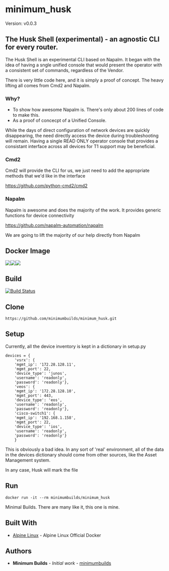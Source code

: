 # minimum_husk

Version: v0.0.3

## The Husk Shell (experimental) - an agnostic CLI for every router.

The Husk Shell is an experimental CLI based on Napalm.  It began with the idea of
having a sngle unified console that would present the operator with a consistent 
set of commands, regardless of the Vendor.

There is very little code here, and it is simply a proof of concept. The heavy lifting all comes
from Cmd2 and Napalm. 

### Why?

- To show how awesome Napalm is. There's only about 200 lines of code to make this.
- As a proof of concecpt of a Unified Console.

While the days of direct configuration of network devices are quickly disappearing, the need
directly access the device during troubleshooting will remain.  Having a single READ ONLY 
operator console that provides a consistant interface across all devices for T1 support
may be beneficial. 	


### Cmd2

Cmd2 will provide the CLI for us, we just need to add the appropriate methods that we'd like 
in the interface

https://github.com/python-cmd2/cmd2

### Napalm

Napalm is awesome and does the majority of the work. It provides generic functions for device 
connectivity
 
https://github.com/napalm-automation/napalm

We are going to lift the majority of our help directly from Napalm


## Docker Image

[![](https://images.microbadger.com/badges/version/minimumbuilds/minimum_husk:v0.0.3.svg)](https://microbadger.com/images/minimumbuilds/minimum_husk:v0.0.3 "Get your own version badge on microbadger.com")[![](https://images.microbadger.com/badges/image/minimumbuilds/minimum_husk:v0.0.3.svg)](https://microbadger.com/images/minimumbuilds/minimum_husk:v0.0.3 "Get your own image badge on microbadger.com")[![](https://images.microbadger.com/badges/commit/minimumbuilds/minimum_husk:v0.0.3.svg)](https://microbadger.com/images/minimumbuilds/minimum_husk:v0.0.3 "Get your own commit badge on microbadger.com") 

## Build
[![Build Status](https://travis-ci.org/minimumbuilds/minimum_husk.svg?branch=v0.0.3)](https://travis-ci.org/minimumbuilds/minimum_husk)

## Clone 

	https://github.com/minimumbuilds/minimum_husk.git

## Setup

Currently, all the device inventory is kept in a dictionary in setup.py

	devices = {
	    'vsrx': {
		'mgmt_ip': '172.28.128.11',
		'mgmt_port': 22,
		'device_type': 'junos',
		'username': 'readonly',
		'password': 'readonly'},
	    'veos': {
		'mgmt_ip': '172.28.128.10',
		'mgmt_port': 443,
		'device_type': 'eos',
		'username': 'readonly',
		'password': 'readonly'},
	    'cisco-switch1': {
		'mgmt_ip': '192.168.1.158',
		'mgmt_port': 22,
		'device_type': 'ios',
		'username': 'readonly',
		'password': 'readonly'}
	    }

This is obviously a bad idea.  In any sort of 'real' environment, all of the data in the
devices dictionary should come from other sources, like the Asset Management system.  

In any case, Husk will mark the file 

## Run
	docker run -it --rm minimumbuilds/minimum_husk

Minimal Builds. There are many like it, this one is mine.

## Built With

* [Alpine Linux](https://hub.docker.com/_/alpine/) - Alpine Linux Official Docker

## Authors

* **Minimum Builds** - *Initial work* - [minimumbuilds](https://github.com/minimumbuilds)
